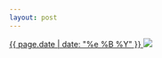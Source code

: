 ```yaml
---
layout: post
---
```


<p>
  <a href="/39">
    <time>{{ page.date | date: "%e %B %Y" }}</time>
    <img src="https://s3.amazonaws.com/life.aaronjgreenberg.com/39.jpg">
  </a>
  
</p>
